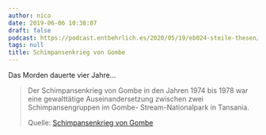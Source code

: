 ```yaml
---
author: nico
date: 2019-06-06 10:38:07
draft: false
podcast: https://podcast.entbehrlich.es/2020/05/19/eb024-steile-thesen/
tags: null
title: Schimpansenkrieg von Gombe
---
```


Das Morden dauerte vier Jahre...

> Der Schimpansenkrieg von Gombe in den Jahren 1974 bis 1978 war eine
> gewalttätige Auseinandersetzung zwischen zwei Schimpansengruppen im Gombe-
> Stream-Nationalpark in Tansania.
>
> Quelle: [Schimpansenkrieg von Gombe](https://de.wikipedia.org/wiki/Schimpansenkrieg_von_Gombe)